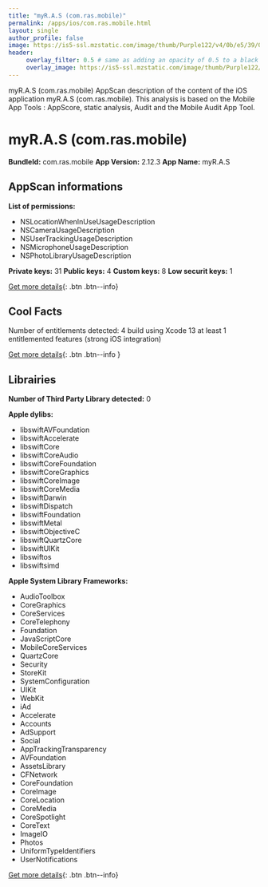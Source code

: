 ```yaml
---
title: "myR.A.S (com.ras.mobile)"
permalink: /apps/ios/com.ras.mobile.html
layout: single
author_profile: false
image: https://is5-ssl.mzstatic.com/image/thumb/Purple122/v4/0b/e5/39/0be539ca-348f-fa99-bfd9-a30b90049227/AppIcon-0-0-1x_U007emarketing-0-0-0-7-0-0-sRGB-0-0-0-GLES2_U002c0-512MB-85-220-0-0.png/512x512bb.jpg
header: 
     overlay_filter: 0.5 # same as adding an opacity of 0.5 to a black background
     overlay_image: https://is5-ssl.mzstatic.com/image/thumb/Purple122/v4/0b/e5/39/0be539ca-348f-fa99-bfd9-a30b90049227/AppIcon-0-0-1x_U007emarketing-0-0-0-7-0-0-sRGB-0-0-0-GLES2_U002c0-512MB-85-220-0-0.png/512x512bb.jpg
---
```

myR.A.S (com.ras.mobile) AppScan description of the content of the iOS application myR.A.S (com.ras.mobile). This analysis is based on the Mobile App Tools : AppScore, static analysis, Audit and the Mobile Audit App Tool.

# myR.A.S (com.ras.mobile)

**BundleId:** com.ras.mobile
**App Version:** 2.12.3
**App Name:** myR.A.S


## AppScan informations 

**List of permissions:** 
- NSLocationWhenInUseUsageDescription
- NSCameraUsageDescription
- NSUserTrackingUsageDescription
- NSMicrophoneUsageDescription
- NSPhotoLibraryUsageDescription
  
  
**Private keys:** 31
**Public keys:** 4
**Custom keys:** 8
**Low securit keys:** 1
  
[Get more details](/pricing.html){: .btn .btn--info}

## Cool Facts

Number of entitlements detected: 4
build using Xcode 13
at least 1 entitlemented features (strong iOS integration)
  
[Get more details](/pricing.html){: .btn .btn--info }

## Librairies 
**Number of Third Party Library detected:** 0


**Apple dylibs:**
- libswiftAVFoundation
- libswiftAccelerate
- libswiftCore
- libswiftCoreAudio
- libswiftCoreFoundation
- libswiftCoreGraphics
- libswiftCoreImage
- libswiftCoreMedia
- libswiftDarwin
- libswiftDispatch
- libswiftFoundation
- libswiftMetal
- libswiftObjectiveC
- libswiftQuartzCore
- libswiftUIKit
- libswiftos
- libswiftsimd


**Apple System Library Frameworks:**
- AudioToolbox
- CoreGraphics
- CoreServices
- CoreTelephony
- Foundation
- JavaScriptCore
- MobileCoreServices
- QuartzCore
- Security
- StoreKit
- SystemConfiguration
- UIKit
- WebKit
- iAd
- Accelerate
- Accounts
- AdSupport
- Social
- AppTrackingTransparency
- AVFoundation
- AssetsLibrary
- CFNetwork
- CoreFoundation
- CoreImage
- CoreLocation
- CoreMedia
- CoreSpotlight
- CoreText
- ImageIO
- Photos
- UniformTypeIdentifiers
- UserNotifications


  
[Get more details](/pricing.html){: .btn .btn--info}

